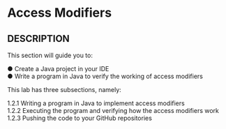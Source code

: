 # Access Modifiers

## DESCRIPTION

This section will guide you to: 

● Create a Java project in your IDE\
● Write a program in Java to verify the working of access modifiers

This lab has three subsections, namely:

1.2.1    Writing a program in Java to implement access modifiers\
1.2.2    Executing the program and verifying how the access modifiers work\
1.2.3    Pushing the code to your GitHub repositories
